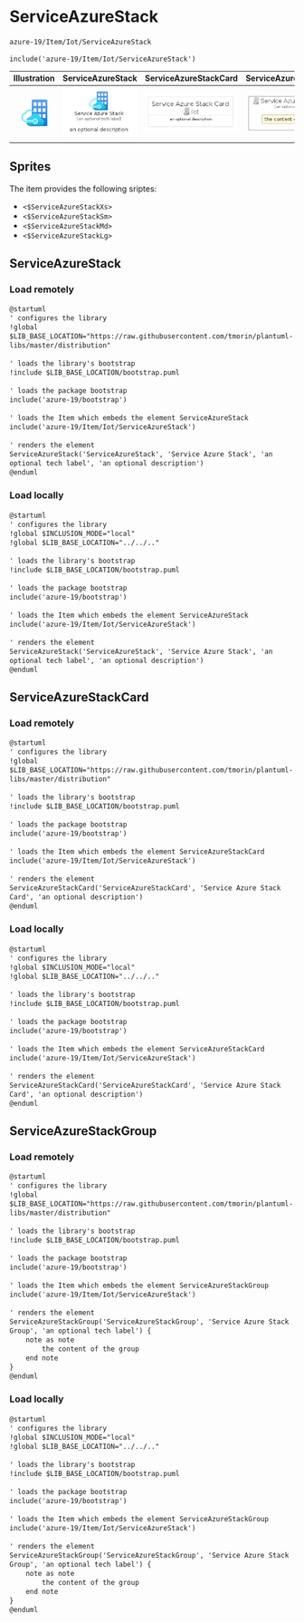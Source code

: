 # ServiceAzureStack


```text
azure-19/Item/Iot/ServiceAzureStack
```

```text
include('azure-19/Item/Iot/ServiceAzureStack')
```



| Illustration | ServiceAzureStack | ServiceAzureStackCard | ServiceAzureStackGroup |
| :---: | :---: | :---: | :---: |
| ![illustration for Illustration](../../../azure-19/Item/Iot/ServiceAzureStack.png) | ![illustration for ServiceAzureStack](../../../azure-19/Item/Iot/ServiceAzureStack.Local.png) | ![illustration for ServiceAzureStackCard](../../../azure-19/Item/Iot/ServiceAzureStackCard.Local.png) | ![illustration for ServiceAzureStackGroup](../../../azure-19/Item/Iot/ServiceAzureStackGroup.Local.png) |



## Sprites
The item provides the following sriptes:

- `<$ServiceAzureStackXs>`
- `<$ServiceAzureStackSm>`
- `<$ServiceAzureStackMd>`
- `<$ServiceAzureStackLg>`





## ServiceAzureStack

### Load remotely
```plantuml
@startuml
' configures the library
!global $LIB_BASE_LOCATION="https://raw.githubusercontent.com/tmorin/plantuml-libs/master/distribution"

' loads the library's bootstrap
!include $LIB_BASE_LOCATION/bootstrap.puml

' loads the package bootstrap
include('azure-19/bootstrap')

' loads the Item which embeds the element ServiceAzureStack
include('azure-19/Item/Iot/ServiceAzureStack')

' renders the element
ServiceAzureStack('ServiceAzureStack', 'Service Azure Stack', 'an optional tech label', 'an optional description')
@enduml
```

### Load locally
```plantuml
@startuml
' configures the library
!global $INCLUSION_MODE="local"
!global $LIB_BASE_LOCATION="../../.."

' loads the library's bootstrap
!include $LIB_BASE_LOCATION/bootstrap.puml

' loads the package bootstrap
include('azure-19/bootstrap')

' loads the Item which embeds the element ServiceAzureStack
include('azure-19/Item/Iot/ServiceAzureStack')

' renders the element
ServiceAzureStack('ServiceAzureStack', 'Service Azure Stack', 'an optional tech label', 'an optional description')
@enduml
```

## ServiceAzureStackCard

### Load remotely
```plantuml
@startuml
' configures the library
!global $LIB_BASE_LOCATION="https://raw.githubusercontent.com/tmorin/plantuml-libs/master/distribution"

' loads the library's bootstrap
!include $LIB_BASE_LOCATION/bootstrap.puml

' loads the package bootstrap
include('azure-19/bootstrap')

' loads the Item which embeds the element ServiceAzureStackCard
include('azure-19/Item/Iot/ServiceAzureStack')

' renders the element
ServiceAzureStackCard('ServiceAzureStackCard', 'Service Azure Stack Card', 'an optional description')
@enduml
```

### Load locally
```plantuml
@startuml
' configures the library
!global $INCLUSION_MODE="local"
!global $LIB_BASE_LOCATION="../../.."

' loads the library's bootstrap
!include $LIB_BASE_LOCATION/bootstrap.puml

' loads the package bootstrap
include('azure-19/bootstrap')

' loads the Item which embeds the element ServiceAzureStackCard
include('azure-19/Item/Iot/ServiceAzureStack')

' renders the element
ServiceAzureStackCard('ServiceAzureStackCard', 'Service Azure Stack Card', 'an optional description')
@enduml
```

## ServiceAzureStackGroup

### Load remotely
```plantuml
@startuml
' configures the library
!global $LIB_BASE_LOCATION="https://raw.githubusercontent.com/tmorin/plantuml-libs/master/distribution"

' loads the library's bootstrap
!include $LIB_BASE_LOCATION/bootstrap.puml

' loads the package bootstrap
include('azure-19/bootstrap')

' loads the Item which embeds the element ServiceAzureStackGroup
include('azure-19/Item/Iot/ServiceAzureStack')

' renders the element
ServiceAzureStackGroup('ServiceAzureStackGroup', 'Service Azure Stack Group', 'an optional tech label') {
    note as note
        the content of the group
    end note
}
@enduml
```

### Load locally
```plantuml
@startuml
' configures the library
!global $INCLUSION_MODE="local"
!global $LIB_BASE_LOCATION="../../.."

' loads the library's bootstrap
!include $LIB_BASE_LOCATION/bootstrap.puml

' loads the package bootstrap
include('azure-19/bootstrap')

' loads the Item which embeds the element ServiceAzureStackGroup
include('azure-19/Item/Iot/ServiceAzureStack')

' renders the element
ServiceAzureStackGroup('ServiceAzureStackGroup', 'Service Azure Stack Group', 'an optional tech label') {
    note as note
        the content of the group
    end note
}
@enduml
```

